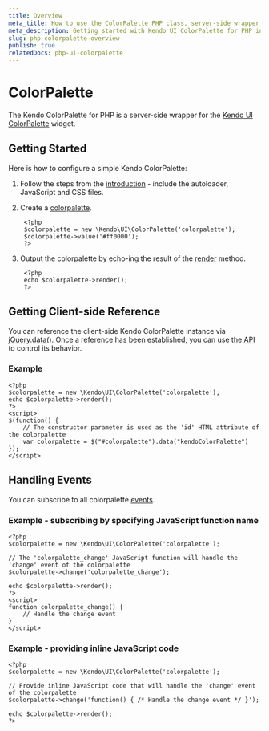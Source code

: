 ```yaml
---
title: Overview
meta_title: How to use the ColorPalette PHP class, server-side wrapper for Kendo UI ColorPalette widget
meta_description: Getting started with Kendo UI ColorPalette for PHP in quick steps - configure Kendo UI ColorPalette widget and operate Kendo UI ColorPalette events.
slug: php-colorpalette-overview
publish: true
relatedDocs: php-ui-colorpalette
---
```


# ColorPalette

The Kendo ColorPalette for PHP is a server-side wrapper for the [Kendo UI ColorPalette](/kendo-ui/api/web/colorpalette) widget.

## Getting Started

Here is how to configure a simple Kendo ColorPalette:

1. Follow the steps from the [introduction](/kendo-ui/getting-started/using-kendo-with/php/introduction) - include the autoloader, JavaScript and CSS files.

2. Create a [colorpalette](/kendo-ui/api/wrappers/php/Kendo/UI/ColorPalette).

        <?php
        $colorpalette = new \Kendo\UI\ColorPalette('colorpalette');
        $colorpalette->value('#ff0000');
        ?>

3. Output the colorpalette by echo-ing the result of the [render](/kendo-ui/api/wrappers/php/Kendo/UI/Widget#render) method.

        <?php
        echo $colorpalette->render();
        ?>

## Getting Client-side Reference

You can reference the client-side Kendo ColorPalette instance via [jQuery.data()](http://api.jquery.com/jQuery.data/).
Once a reference has been established, you can use the [API](/kendo-ui/api/web/colorpalette#methods) to control its behavior.


### Example

    <?php
    $colorpalette = new \Kendo\UI\ColorPalette('colorpalette');
    echo $colorpalette->render();
    ?>
    <script>
    $(function() {
        // The constructor parameter is used as the 'id' HTML attribute of the colorpalette
        var colorpalette = $("#colorpalette").data("kendoColorPalette")
    });
    </script>

## Handling Events

You can subscribe to all colorpalette [events](/kendo-ui/api/web/colorpalette#events).

### Example - subscribing by specifying JavaScript function name

    <?php
    $colorpalette = new \Kendo\UI\ColorPalette('colorpalette');

    // The 'colorpalette_change' JavaScript function will handle the 'change' event of the colorpalette
    $colorpalette->change('colorpalette_change');

    echo $colorpalette->render();
    ?>
    <script>
    function colorpalette_change() {
        // Handle the change event
    }
    </script>

### Example - providing inline JavaScript code

    <?php
    $colorpalette = new \Kendo\UI\ColorPalette('colorpalette');

    // Provide inline JavaScript code that will handle the 'change' event of the colorpalette
    $colorpalette->change('function() { /* Handle the change event */ }');

    echo $colorpalette->render();
    ?>
